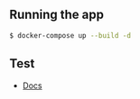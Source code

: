 ## Running the app

```bash
$ docker-compose up --build -d
```

## Test
- [Docs](http://localhost:3000/docs)

